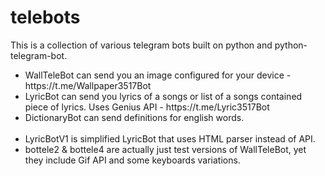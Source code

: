 # telebots
This is a collection of various telegram bots built on python and python-telegram-bot.<br />

<ul>
<li>WallTeleBot can send you an image configured for your device - https://t.me/Wallpaper3517Bot
<li>LyricBot can send you lyrics of a songs or list of a songs contained piece of lyrics. Uses Genius API -  https://t.me/Lyric3517Bot
<li>DictionaryBot can send definitions for english words.
  <br></br>
<li>LyricBotV1 is simplified LyricBot that uses HTML parser instead of API.
<li>bottele2 & bottele4 are actually just test versions of WallTeleBot, yet they include Gif API and some keyboards variations.
</ul>
